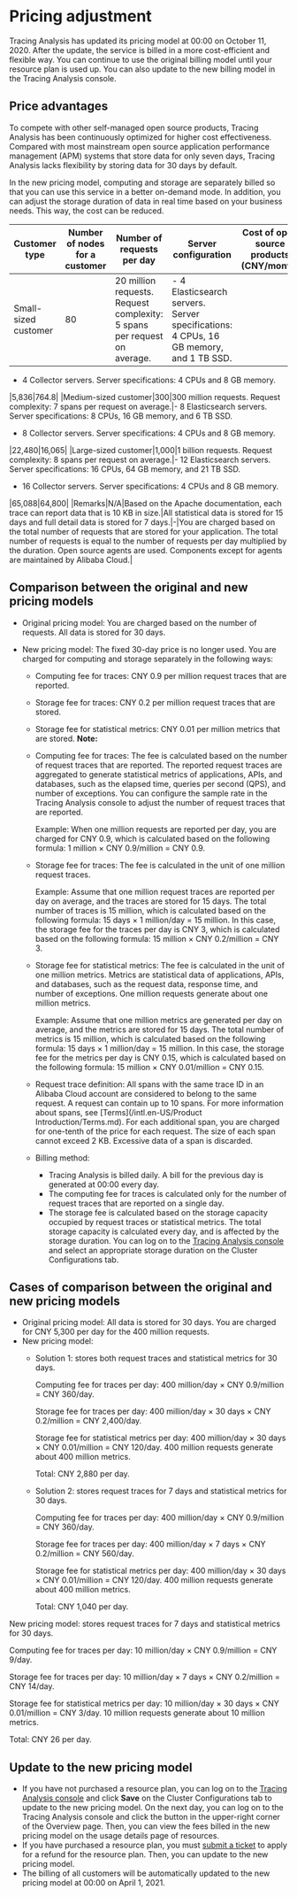 # Pricing adjustment

Tracing Analysis has updated its pricing model at 00:00 on October 11, 2020. After the update, the service is billed in a more cost-efficient and flexible way. You can continue to use the original billing model until your resource plan is used up. You can also update to the new billing model in the Tracing Analysis console.



## Price advantages

To compete with other self-managed open source products, Tracing Analysis has been continuously optimized for higher cost effectiveness. Compared with most mainstream open source application performance management \(APM\) systems that store data for only seven days, Tracing Analysis lacks flexibility by storing data for 30 days by default.

In the new pricing model, computing and storage are separately billed so that you can use this service in a better on-demand mode. In addition, you can adjust the storage duration of data in real time based on your business needs. This way, the cost can be reduced.

|Customer type|Number of nodes for a customer|Number of requests per day|Server configuration|Cost of open source products \(CNY/month\)|Cost of Tracing Analysis \(CNY/month\)|
|-------------|------------------------------|--------------------------|--------------------|------------------------------------------|--------------------------------------|
|Small-sized customer|80|20 million requests. Request complexity: 5 spans per request on average.|-   4 Elasticsearch servers. Server specifications: 4 CPUs, 16 GB memory, and 1 TB SSD.
-   4 Collector servers. Server specifications: 4 CPUs and 8 GB memory.

|5,836|764.8|
|Medium-sized customer|300|300 million requests. Request complexity: 7 spans per request on average.|-   8 Elasticsearch servers. Server specifications: 8 CPUs, 16 GB memory, and 6 TB SSD.
-   8 Collector servers. Server specifications: 4 CPUs and 8 GB memory.

|22,480|16,065|
|Large-sized customer|1,000|1 billion requests. Request complexity: 8 spans per request on average.|-   12 Elasticsearch servers. Server specifications: 16 CPUs, 64 GB memory, and 21 TB SSD.
-   16 Collector servers. Server specifications: 4 CPUs and 8 GB memory.

|65,088|64,800|
|Remarks|N/A|Based on the Apache documentation, each trace can report data that is 10 KB in size.|All statistical data is stored for 15 days and full detail data is stored for 7 days.|-|You are charged based on the total number of requests that are stored for your application. The total number of requests is equal to the number of requests per day multiplied by the duration. Open source agents are used. Components except for agents are maintained by Alibaba Cloud.|

## Comparison between the original and new pricing models

-   Original pricing model: You are charged based on the number of requests. All data is stored for 30 days.
-   New pricing model: The fixed 30-day price is no longer used. You are charged for computing and storage separately in the following ways:

    -   Computing fee for traces: CNY 0.9 per million request traces that are reported.
    -   Storage fee for traces: CNY 0.2 per million request traces that are stored.
    -   Storage fee for statistical metrics: CNY 0.01 per million metrics that are stored.
    **Note:**

    -   Computing fee for traces: The fee is calculated based on the number of request traces that are reported. The reported request traces are aggregated to generate statistical metrics of applications, APIs, and databases, such as the elapsed time, queries per second \(QPS\), and number of exceptions. You can configure the sample rate in the Tracing Analysis console to adjust the number of request traces that are reported.

        Example: When one million requests are reported per day, you are charged for CNY 0.9, which is calculated based on the following formula: 1 million × CNY 0.9/million = CNY 0.9.

    -   Storage fee for traces: The fee is calculated in the unit of one million request traces.

        Example: Assume that one million request traces are reported per day on average, and the traces are stored for 15 days. The total number of traces is 15 million, which is calculated based on the following formula: 15 days × 1 million/day = 15 million. In this case, the storage fee for the traces per day is CNY 3, which is calculated based on the following formula: 15 million × CNY 0.2/million = CNY 3.

    -   Storage fee for statistical metrics: The fee is calculated in the unit of one million metrics. Metrics are statistical data of applications, APIs, and databases, such as the request data, response time, and number of exceptions. One million requests generate about one million metrics.

        Example: Assume that one million metrics are generated per day on average, and the metrics are stored for 15 days. The total number of metrics is 15 million, which is calculated based on the following formula: 15 days × 1 million/day = 15 million. In this case, the storage fee for the metrics per day is CNY 0.15, which is calculated based on the following formula: 15 million × CNY 0.01/million = CNY 0.15.

    -   Request trace definition: All spans with the same trace ID in an Alibaba Cloud account are considered to belong to the same request. A request can contain up to 10 spans. For more information about spans, see [Terms](/intl.en-US/Product Introduction/Terms.md). For each additional span, you are charged for one-tenth of the price for each request. The size of each span cannot exceed 2 KB. Excessive data of a span is discarded.
    -   Billing method:
        -   Tracing Analysis is billed daily. A bill for the previous day is generated at 00:00 every day.
        -   The computing fee for traces is calculated only for the number of request traces that are reported on a single day.
        -   The storage fee is calculated based on the storage capacity occupied by request traces or statistical metrics. The total storage capacity is calculated every day, and is affected by the storage duration. You can log on to the [Tracing Analysis console](https://tracing-sg.console.aliyun.com/) and select an appropriate storage duration on the Cluster Configurations tab.

## Cases of comparison between the original and new pricing models

-   Original pricing model: All data is stored for 30 days. You are charged for CNY 5,300 per day for the 400 million requests.
-   New pricing model:
    -   Solution 1: stores both request traces and statistical metrics for 30 days.

        Computing fee for traces per day: 400 million/day × CNY 0.9/million = CNY 360/day.

        Storage fee for traces per day: 400 million/day × 30 days × CNY 0.2/million = CNY 2,400/day.

        Storage fee for statistical metrics per day: 400 million/day × 30 days × CNY 0.01/million = CNY 120/day. 400 million requests generate about 400 million metrics.

        Total: CNY 2,880 per day.

    -   Solution 2: stores request traces for 7 days and statistical metrics for 30 days.

        Computing fee for traces per day: 400 million/day × CNY 0.9/million = CNY 360/day.

        Storage fee for traces per day: 400 million/day × 7 days × CNY 0.2/million = CNY 560/day.

        Storage fee for statistical metrics per day: 400 million/day × 30 days × CNY 0.01/million = CNY 120/day. 400 million requests generate about 400 million metrics.

        Total: CNY 1,040 per day.


New pricing model: stores request traces for 7 days and statistical metrics for 30 days.

Computing fee for traces per day: 10 million/day × CNY 0.9/million = CNY 9/day.

Storage fee for traces per day: 10 million/day × 7 days × CNY 0.2/million = CNY 14/day.

Storage fee for statistical metrics per day: 10 million/day × 30 days × CNY 0.01/million = CNY 3/day. 10 million requests generate about 10 million metrics.

Total: CNY 26 per day.

## Update to the new pricing model

-   If you have not purchased a resource plan, you can log on to the [Tracing Analysis console](https://tracing-sg.console.aliyun.com/) and click **Save** on the Cluster Configurations tab to update to the new pricing model. On the next day, you can log on to the Tracing Analysis console and click the button in the upper-right corner of the Overview page. Then, you can view the fees billed in the new pricing model on the usage details page of resources.
-   If you have purchased a resource plan, you must [submit a ticket](https://selfservice.console.aliyun.com/ticket/createIndex) to apply for a refund for the resource plan. Then, you can update to the new pricing model.
-   The billing of all customers will be automatically updated to the new pricing model at 00:00 on April 1, 2021.

